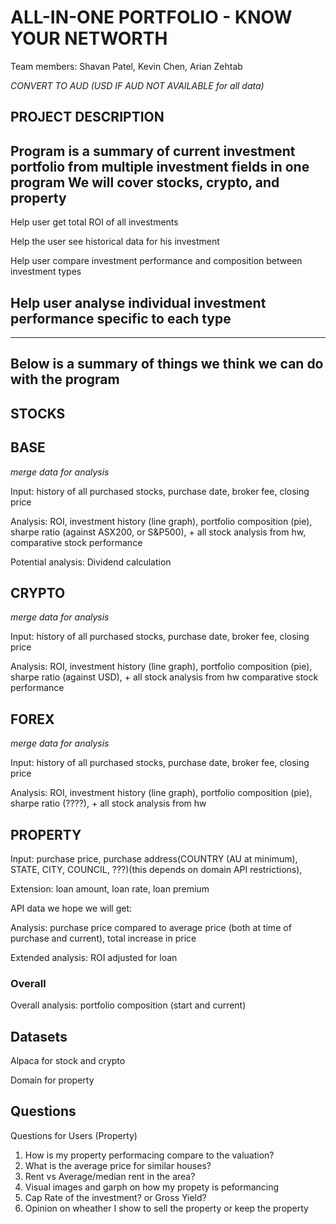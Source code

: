 # ALL-IN-ONE PORTFOLIO - KNOW YOUR NETWORTH

Team members: Shavan Patel, Kevin Chen, Arian Zehtab

*CONVERT TO AUD (USD IF AUD NOT AVAILABLE for all data)*


## PROJECT DESCRIPTION
Program is a summary of current investment portfolio from multiple investment fields in one program
We will cover stocks, crypto, and property
---
Help user get total ROI of all investments

Help the user see historical data for his investment

Help user compare investment performance and composition between investment types

Help user analyse individual investment performance specific to each type
---

---
Below is a summary of things we think we can do with the program
---

## STOCKS 
BASE
---
*merge data for analysis*

Input: history of all purchased  stocks, purchase date, broker fee, closing price

Analysis: ROI, investment history (line graph), portfolio composition (pie), sharpe ratio (against ASX200, or S&P500), + all stock analysis from hw,
    comparative stock performance

Potential analysis: Dividend calculation

## CRYPTO
*merge data for analysis*

Input: history of all purchased  stocks, purchase date, broker fee, closing price

Analysis: ROI, investment history (line graph), portfolio composition (pie), sharpe ratio (against USD), + all stock analysis from hw
    comparative stock performance

## FOREX
*merge data for analysis*

Input: history of all purchased  stocks, purchase date, broker fee, closing price

Analysis: ROI, investment history (line graph), portfolio composition (pie), sharpe ratio (????), + all stock analysis from hw

## PROPERTY

Input: purchase price, purchase address(COUNTRY (AU at minimum), STATE, CITY, COUNCIL, ???)(this depends on domain API restrictions),

Extension: loan amount, loan rate, loan premium

API data we hope we will get:

Analysis: purchase price compared to average price (both at time of purchase and current), total increase in price

Extended analysis: ROI adjusted for loan



### Overall

Overall analysis: portfolio composition (start and current)

## Datasets

Alpaca for stock and crypto

Domain for property

## Questions 

Questions for Users (Property)
1. How is my property performacing compare to the valuation?
2. What is the average price for similar houses?
3. Rent vs Average/median rent in the area?
4. Visual images and garph on how my propety is peformancing 
5. Cap Rate of the investment? or Gross Yield?
6. Opinion on wheather I show to sell the property or keep the property 

